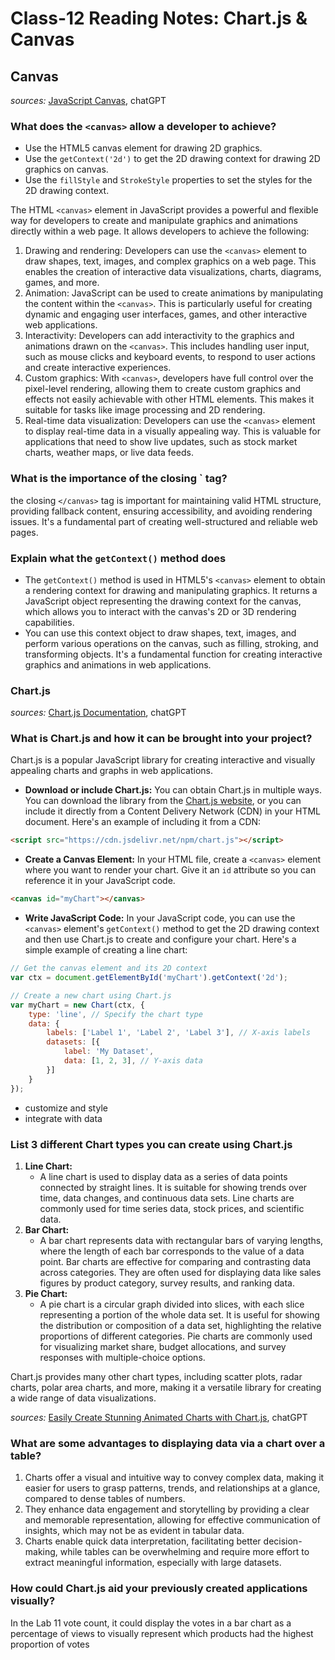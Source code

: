 # Class-12 Reading Notes: Chart.js & Canvas

## Canvas

*sources:* [JavaScript Canvas](https://www.javascripttutorial.net/web-apis/javascript-canvas/), chatGPT

### What does the `<canvas>` allow a developer to achieve?

- Use the HTML5 canvas element for drawing 2D graphics.
- Use the `getContext('2d')` to get the 2D drawing context for drawing 2D graphics on canvas.
- Use the `fillStyle` and `StrokeStyle` properties to set the styles for the 2D drawing context.

The HTML `<canvas>` element in JavaScript provides a powerful and flexible way for developers to create and manipulate graphics and animations directly within a web page. It allows developers to achieve the following:

1. Drawing and rendering: Developers can use the `<canvas>` element to draw shapes, text, images, and complex graphics on a web page. This enables the creation of interactive data visualizations, charts, diagrams, games, and more.
2. Animation: JavaScript can be used to create animations by manipulating the content within the `<canvas>`. This is particularly useful for creating dynamic and engaging user interfaces, games, and other interactive web applications.
3. Interactivity: Developers can add interactivity to the graphics and animations drawn on the `<canvas>`. This includes handling user input, such as mouse clicks and keyboard events, to respond to user actions and create interactive experiences.
4. Custom graphics: With `<canvas>`, developers have full control over the pixel-level rendering, allowing them to create custom graphics and effects not easily achievable with other HTML elements. This makes it suitable for tasks like image processing and 2D rendering.
5. Real-time data visualization: Developers can use the `<canvas>` element to display real-time data in a visually appealing way. This is valuable for applications that need to show live updates, such as stock market charts, weather maps, or live data feeds.

### What is the importance of the closing `</canvas> tag?

the closing `</canvas>` tag is important for maintaining valid HTML structure, providing fallback content, ensuring accessibility, and avoiding rendering issues. It's a fundamental part of creating well-structured and reliable web pages.

### Explain what the `getContext()` method does

- The `getContext()` method is used in HTML5's `<canvas>` element to obtain a rendering context for drawing and manipulating graphics. It returns a JavaScript object representing the drawing context for the canvas, which allows you to interact with the canvas's 2D or 3D rendering capabilities.
- You can use this context object to draw shapes, text, images, and perform various operations on the canvas, such as filling, stroking, and transforming objects. It's a fundamental function for creating interactive graphics and animations in web applications.

### Chart.js

*sources:* [Chart.js Documentation](http://www.chartjs.org/docs/), chatGPT

### What is Chart.js and how it can be brought into your project?

Chart.js is a popular JavaScript library for creating interactive and visually appealing charts and graphs in web applications.

- **Download or include Chart.js:** You can obtain Chart.js in multiple ways. You can download the library from the [Chart.js website](https://www.chartjs.org/), or you can include it directly from a Content Delivery Network (CDN) in your HTML document. Here's an example of including it from a CDN:

```html
<script src="https://cdn.jsdelivr.net/npm/chart.js"></script>
```

- **Create a Canvas Element:** In your HTML file, create a `<canvas>` element where you want to render your chart. Give it an `id` attribute so you can reference it in your JavaScript code.

```html
<canvas id="myChart"></canvas>
```

- **Write JavaScript Code:** In your JavaScript code, you can use the `<canvas>` element's `getContext()` method to get the 2D drawing context and then use Chart.js to create and configure your chart. Here's a simple example of creating a line chart:

```js
// Get the canvas element and its 2D context
var ctx = document.getElementById('myChart').getContext('2d');

// Create a new chart using Chart.js
var myChart = new Chart(ctx, {
    type: 'line', // Specify the chart type
    data: {
        labels: ['Label 1', 'Label 2', 'Label 3'], // X-axis labels
        datasets: [{
            label: 'My Dataset',
            data: [1, 2, 3], // Y-axis data
        }]
    }
});
```

- customize and style
- integrate with data

### List 3 different Chart types you can create using Chart.js

1. **Line Chart:**
    - A line chart is used to display data as a series of data points connected by straight lines. It is suitable for showing trends over time, data changes, and continuous data sets. Line charts are commonly used for time series data, stock prices, and scientific data.
2. **Bar Chart:**
    - A bar chart represents data with rectangular bars of varying lengths, where the length of each bar corresponds to the value of a data point. Bar charts are effective for comparing and contrasting data across categories. They are often used for displaying data like sales figures by product category, survey results, and ranking data.
3. **Pie Chart:**
    - A pie chart is a circular graph divided into slices, with each slice representing a portion of the whole data set. It is useful for showing the distribution or composition of a data set, highlighting the relative proportions of different categories. Pie charts are commonly used for visualizing market share, budget allocations, and survey responses with multiple-choice options.

Chart.js provides many other chart types, including scatter plots, radar charts, polar area charts, and more, making it a versatile library for creating a wide range of data visualizations.

*sources:* [Easily Create Stunning Animated Charts with Chart.js](https://www.webdesignerdepot.com/2013/11/easily-create-stunning-animated-charts-with-chart-js/), chatGPT

### What are some advantages to displaying data via a chart over a table?

1. Charts offer a visual and intuitive way to convey complex data, making it easier for users to grasp patterns, trends, and relationships at a glance, compared to dense tables of numbers.
2. They enhance data engagement and storytelling by providing a clear and memorable representation, allowing for effective communication of insights, which may not be as evident in tabular data.
3. Charts enable quick data interpretation, facilitating better decision-making, while tables can be overwhelming and require more effort to extract meaningful information, especially with large datasets.

### How could Chart.js aid your previously created applications visually?

In the Lab 11 vote count, it could display the votes in a bar chart as a percentage of views to visually represent which products had the highest proportion of votes
